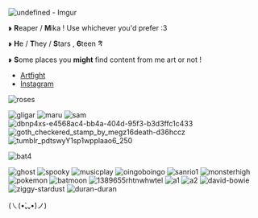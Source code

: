 ![undefined - Imgur](https://github.com/user-attachments/assets/8e5f7c59-1767-4560-961d-bb207a266bc1)

`❥` **R**eaper / **M**ika ! Use whichever you'd prefer :3 

`❥` **H**e / **T**hey / **S**tars , **6**teen **𝄤**

`❥` **S**ome places you __might__ find content from me art or not !

- [Artfight](https://artfight.net/~Mika_)
- [Instagram](https://www.instagram.com/vampirickaito/)

![roses](https://github.com/user-attachments/assets/328d7ccc-606d-4d69-be30-05ca106a5088)

![gligar](https://github.com/user-attachments/assets/ce4cb8d9-6592-4655-9226-925996c9f49f)
![maru](https://github.com/user-attachments/assets/6c9c81bd-56a8-4625-a076-8191ce108717)
![sam](https://github.com/user-attachments/assets/da300e1e-a97b-43cf-9930-a0b8e3e51221)
![dbnp4xs-e4568ac4-bb4a-404d-95f3-b3d3ffc1c433](https://github.com/user-attachments/assets/2b4980c4-654b-468e-ac34-a339b63bb1fc)
![goth_checkered_stamp_by_megz16death-d36hccz](https://github.com/user-attachments/assets/31c2f914-e401-4713-8d8c-cb5f557cc73e)
![tumblr_pdtswyY1sp1wpplaao6_250](https://github.com/user-attachments/assets/c746052d-a836-4072-ae03-278c62d9f80f)

![bat4](https://github.com/user-attachments/assets/907e0a6a-001c-4d7b-a8bf-84615b8777bd)

![ghost](https://github.com/user-attachments/assets/8d72e9a3-8847-40d0-8a00-188bfb790de7)
![spooky](https://github.com/user-attachments/assets/4c619cc6-bbda-496a-bf7b-66695dc60978)
![musicplay](https://github.com/user-attachments/assets/c9ab3213-c867-45b8-8d1b-603e71033249)
![oingoboingo](https://github.com/user-attachments/assets/80c30c9f-0401-4505-9c25-b79d894f29f9)
![sanrio1](https://github.com/user-attachments/assets/3809b920-5fda-4bf4-a9fe-0e2fe1499acf)
![monsterhigh](https://github.com/user-attachments/assets/040288e6-38de-4ecb-990b-bf267a6eb1d6)
![pokemon](https://github.com/user-attachments/assets/805bc819-625f-458e-82f3-ed361733defc)
![batmoon](https://github.com/user-attachments/assets/84415a7f-84b9-4511-bb2b-5a92c44cbb04)
![1389655rhtnwhwtel](https://github.com/user-attachments/assets/c1bba4f0-f7d7-4bf9-a3c4-42573790a67f)
![a1](https://github.com/user-attachments/assets/dc947292-5d16-4aa6-9b3f-69fd845f2afc)
![a2](https://github.com/user-attachments/assets/21d5c674-a03d-4494-b292-af40d8fd2cba)
![david-bowie](https://github.com/user-attachments/assets/f1ccf19e-f6bc-4cb1-b30a-418c65c95c29)
![ziggy-stardust](https://github.com/user-attachments/assets/e212ac32-46cf-428f-b68a-8931c50d153c)
![duran-duran](https://github.com/user-attachments/assets/deef32da-da9a-45cb-bd71-db3e8abe1179)

(㇏(•̀ᵥᵥ•́)ノ)
